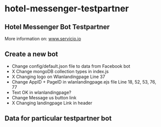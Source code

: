 # hotel-messenger-testpartner

## Hotel Messenger Bot Testpartner

More information on: www.servicio.io

## Create a new bot

-  Change config/default.json file to data from Facebook bot
-  X Change mongoDB collection types in index.js
-  X Changing logo on Wlanlandingpage Line 37
-  Change AppID + PageID in wlanlandingpage.ejs file Line 18, 52, 53, 76, 77
-  Text OK in wlanlandingpage?
-  Change Message us button link
-  X Changing landingpage Link in header

## Data for particular testpartner bot